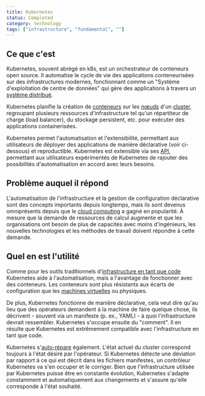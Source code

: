 ```yaml
---
title: Kubernetes
status: Completed
category: technology
tags: ["infrastructure", "fundamental", ""]
---
```


## Ce que c'est

Kubernetes, souvent abrégé en k8s, est un orchestrateur de conteneurs open source.
Il automatise le cycle de vie des applications conteneurisées sur des infrastructures modernes, fonctionnant comme un "Système d'exploitation de centre de données" qui gère des applications à travers un [système distribué](/distributed-systems/).

Kubernetes planifie la création de [conteneurs](/container/) sur les [nœuds](/nodes/) d'un  [cluster](/cluster/), regroupant plusieurs ressources d'infrastructure tel qu'un répartiteur de charge (load balancer), du stockage persistent, etc. pour exécuter des applications containerisées.

Kubernetes permet l'automatisation et l'extensibilité, permettant aux utilisateurs de déployer des applications de manière déclarative (voir ci-dessous) et reproductible.
Kubernetes est extensible via ses [API](/application-programming-interface/), permettant aux utilisateurs expérimentés de Kubernetes de rajouter des possibilités d'automatisation en accord avec leurs besoins.

## Problème auquel il répond

L'automatisation de l'infrastructure et la gestion de configuration déclarative sont des concepts importants depuis longtemps, mais ils sont devenus omniprésents depuis que le [cloud computing](/cloud-computing/) a gagné en popularité.
À mesure que la demande de ressources de calcul augmente et que les organisations ont besoin de plus de capacités avec moins d'ingénieurs, les nouvelles technologies et les méthodes de travail doivent répondre à cette demande.

## Quel en est l'utilité

Comme pour les outils traditionnels d'[infrastructure en tant que code](/infrastructure-as-code/) Kubernetes aide à l'automatisation, mais a l'avantage de fonctionner avec des conteneurs.
Les conteneurs sont plus résistants aux écarts de configuration que les [machines virtuelles](/virtual-machine/) ou physiques.

De plus, Kubernetes fonctionne de manière déclarative, cela veut dire qu'au lieu que des opérateurs demandent à la machine de faire quelque chose, ils décrivent - souvent via un manifeste (p. ex., YAML) - à quoi l'infrastructure devrait ressembler.
Kubernetes s'occupe ensuite du "comment".
Il en résulte que Kubernetes est extrêmement compatible avec l'infrastructure en tant que code.

Kubernetes s'[auto-répare](/self-healing/) également.
L'état actuel du cluster correspond toujours à l'état désiré par l'opérateur.
Si Kubernetes détecte une déviation par rapport à ce qui est décrit dans les fichiers manifestes, un contrôleur Kubernetes va s'en occuper et le corriger.
Bien que l'infrastructure utilisée par Kubernetes puisse être en constante évolution, Kubernetes s'adapte constamment et automatiquement aux changements et s'assure qu'elle corresponde à l'état souhaité.


